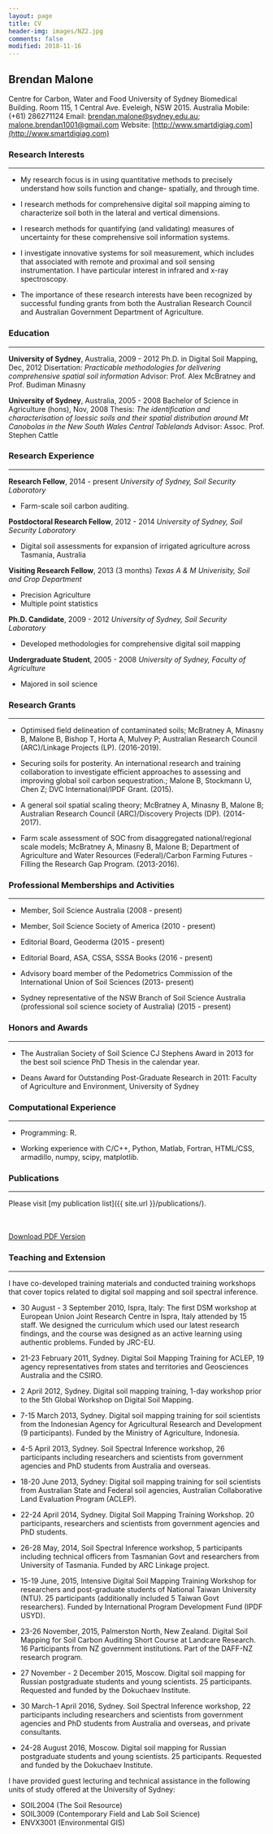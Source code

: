 ```yaml
---
layout: page
title: CV
header-img: images/NZ2.jpg
comments: false
modified: 2018-11-16
---
```


## Brendan Malone

Centre for Carbon, Water and Food
University of Sydney
Biomedical Building. Room 115, 1 Central Ave.
Eveleigh, NSW 2015. Australia
Mobile: (+61) 286271124
Email: brendan.malone@sydney.edu.au; malone.brendan1001@gmail.com
Website: [http://www.smartdigiag.com](http://www.smartdigiag.com)


### Research Interests
-----

- My research focus is in using quantitative methods to precisely understand how soils function and change- spatially, and through time. 

- I research methods for comprehensive digital soil mapping aiming to characterize soil both in the lateral and vertical dimensions. 

- I research methods for quantifying (and validating) measures of uncertainty for these comprehensive soil information systems. 

-  I investigate innovative systems for soil measurement, which includes that associated with remote and proximal and soil sensing instrumentation. I have particular interest in infrared and x-ray spectroscopy. 

- The importance of these research interests have been recognized by successful funding grants from both the Australian Research Council and Australian Government Department of Agriculture.


### Education
-----

**University of Sydney**, Australia, 2009 - 2012
Ph.D. in Digital Soil Mapping, Dec, 2012
Disertation: *Practicable methodologies for delivering comprehensive spatial soil information*
Advisor: Prof. Alex McBratney and Prof. Budiman Minasny

**University of Sydney**, Australia, 2005 - 2008
Bachelor of Science in Agriculture (hons), Nov, 2008
Thesis: *The identification and characterisation of loessic soils and their spatial distribution around Mt Canobolas in the New South Wales Central Tablelands*
Advisor: Assoc. Prof. Stephen Cattle

### Research Experience
-----

**Research Fellow**, 2014 - present
*University of Sydney, Soil Security Laboratory*

- Farm-scale soil carbon auditing.

**Postdoctoral Research Fellow**, 2012 - 2014
*University of Sydney, Soil Security Laboratory*

- Digital soil assessments for expansion of irrigated agriculture across Tasmania, Australia

**Visiting Research Fellow**, 2013 (3 months)
*Texas A & M Univerisity, Soil and Crop Department*

- Precision Agriculture
- Multiple point statistics

**Ph.D. Candidate**, 2009 - 2012
*University of Sydney, Soil Security Laboratory*

- Developed methodologies for comprehensive digital soil mapping

**Undergraduate Student**, 2005 - 2008
*University of Sydney, Faculty of Agriculture*

- Majored in soil science

### Research Grants
-----

- Optimised field delineation of contaminated soils; McBratney A, Minasny B, Malone B, Bishop T, Horta A, Mulvey P; Australian Research Council (ARC)/Linkage Projects (LP). (2016-2019).

- Securing soils for posterity. An international research and training collaboration to investigate efficient approaches to assessing and improving global soil carbon sequestration.; Malone B, Stockmann U, Chen Z; DVC International/IPDF Grant. (2015).

- A general soil spatial scaling theory; McBratney A, Minasny B, Malone B; Australian Research Council (ARC)/Discovery Projects (DP). (2014-2017).

- Farm scale assessment of SOC from disaggregated national/regional scale models; McBratney A, Minasny B, Malone B; Department of Agriculture and Water Resources (Federal)/Carbon Farming Futures - Filling the Research Gap Program. (2013-2016).

### Professional Memberships and Activities
-----

- Member, Soil Science Australia (2008 - present)

- Member, Soil Science Society of America (2010 - present)

- Editorial Board, Geoderma (2015 - present)

- Editorial Board, ASA, CSSA, SSSA Books (2016 - present)

- Advisory board member of the Pedometrics Commission of the International Union of Soil Sciences (2013- present) 

- Sydney representative of the NSW Branch of Soil Science Australia (professional soil science society of Australia) (2015 - present)



### Honors and Awards
-----

- The Australian Society of Soil Science CJ Stephens Award in 2013 for the best soil science PhD Thesis in the calendar year.

- Deans Award for Outstanding Post-Graduate Research in 2011: Faculty of Agriculture and Environment, University of Sydney


### Computational Experience
-----

- Programming: R.

- Working experience with C/C++, Python, Matlab, Fortran, HTML/CSS, armadillo, numpy, scipy, matplotlib.


### Publications
-----

Please visit [my publication list]({{ site.url }}/publications/).

<div markdown="0">
    <br><br>
    <a href="{{ site.url }}/downloads/CV.pdf" class="btn btn-success">Download PDF Version</a>
</div>


### Teaching and Extension
-----

I have co-developed training materials and conducted training workshops that cover topics related to digital soil mapping and soil spectral inference.  

- 30 August - 3 September 2010, Ispra, Italy: The first DSM workshop at European Union Joint Research Centre in Ispra, Italy attended by 15 staff. We designed the curriculum which used our latest research findings, and the course was designed as an active learning using authentic problems. Funded by JRC-EU.  

- 21-23 February 2011, Sydney. Digital Soil Mapping Training for ACLEP, 19 agency representatives from states and territories and Geosciences Australia and the CSIRO.    

- 2 April 2012, Sydney. Digital soil mapping training, 1-day workshop prior to the 5th Global Workshop on Digital Soil Mapping.   

- 7-15 March 2013, Sydney. Digital soil mapping training for soil scientists from the Indonesian Agency for Agricultural Research and Development (9 participants). Funded by the Ministry of Agriculture, Indonesia.  

- 4-5 April 2013, Sydney. Soil Spectral Inference workshop, 26 participants including researchers and scientists from government agencies and PhD students from Australia and overseas.   

- 18-20 June 2013, Sydney: Digital soil mapping training for soil scientists from Australian State and Federal soil agencies, Australian Collaborative Land Evaluation Program (ACLEP).    

- 22-24 April 2014, Sydney. Digital Soil Mapping Training Workshop. 20 participants, researchers and scientists from government agencies and PhD students.   

- 26-28 May, 2014, Soil Spectral Inference workshop, 5 participants including technical officers from Tasmanian Govt and researchers from University of Tasmania. Funded by ARC Linkage project.   

- 15-19 June, 2015, Intensive Digital Soil Mapping Training Workshop for researchers and post-graduate students of National Taiwan University (NTU). 25 participants (additionally included 5 Taiwan Govt researchers). Funded by International Program Development Fund (IPDF USYD).  

- 23-26 November, 2015, Palmerston North, New Zealand. Digital Soil Mapping for Soil Carbon Auditing Short Course at Landcare Research. 16 Participants from NZ government institutions. Part of the DAFF-NZ research program.  

- 27 November - 2 December 2015, Moscow. Digital soil mapping for Russian postgraduate students and young scientists. 25 participants. Requested and funded by the Dokuchaev Institute.  

- 30 March-1 April 2016, Sydney. Soil Spectral Inference workshop, 22 participants including researchers and scientists from government agencies and PhD students from Australia and overseas, and private consultants.   

- 24-28 August 2016, Moscow. Digital soil mapping for Russian postgraduate students and young scientists. 25 participants. Requested and funded by the Dokuchaev Institute.   

I have provided guest lecturing and technical assistance in the following units of study offered at the University of Sydney:

- SOIL2004 (The Soil Resource)
- SOIL3009 (Contemporary Field and Lab Soil Science)
- ENVX3001 (Environmental GIS)   

